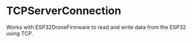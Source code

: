 # TCPServerConnection
Works with ESP32DroneFirmware to read and write data from the ESP32 using TCP.
